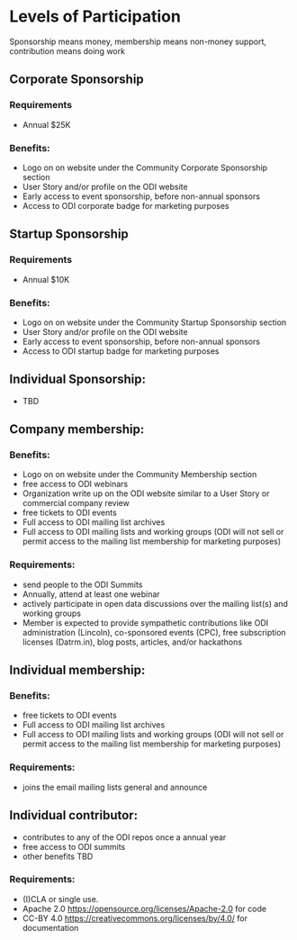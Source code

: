 # Levels of Participation
Sponsorship means money, membership means non-money support, contribution means doing work

## Corporate Sponsorship

### Requirements
* Annual $25K

### Benefits:
* Logo on on website under the Community Corporate Sponsorship section
* User Story and/or profile on the ODI website
* Early access to event sponsorship, before non-annual sponsors
* Access to ODI corporate badge for marketing purposes

## Startup Sponsorship

### Requirements
* Annual $10K 

### Benefits:
* Logo on on website under the Community Startup Sponsorship section
* User Story and/or profile on the ODI website
* Early access to event sponsorship, before non-annual sponsors
* Access to ODI startup badge for marketing purposes

## Individual Sponsorship: 
* TBD

## Company membership:  
### Benefits:
* Logo on on website under the Community Membership section
* free access to ODI webinars
* Organization write up on the ODI website similar to a User Story or commercial company review
* free tickets to ODI events
* Full access to ODI mailing list archives
* Full access to ODI mailing lists and working groups (ODI will not sell or permit access to the mailing list membership for marketing purposes)

### Requirements:
* send people to the ODI Summits
* Annually, attend at least one webinar
* actively participate in open data discussions over the mailing list(s) and working groups
* Member is expected to provide sympathetic contributions like ODI administration (Lincoln), co-sponsored events (CPC), free subscription licenses (Datrm.in), blog posts, articles, and/or hackathons

## Individual membership: 
### Benefits:
* free tickets to ODI events
* Full access to ODI mailing list archives
* Full access to ODI mailing lists and working groups (ODI will not sell or permit access to the mailing list membership for marketing purposes)

### Requirements:
* joins the email mailing lists general and announce

## Individual contributor: 
* contributes to any of the ODI repos once a annual year
* free access to ODI summits
* other benefits TBD 

### Requirements:
* (I)CLA or single use. 
* Apache 2.0 https://opensource.org/licenses/Apache-2.0  for code
* CC-BY 4.0 https://creativecommons.org/licenses/by/4.0/ for documentation
